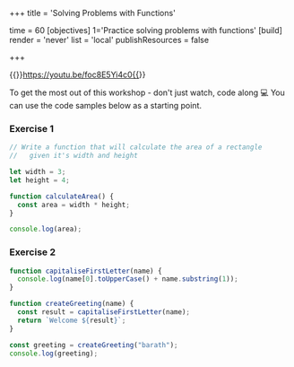 +++
title = 'Solving Problems with Functions'

time = 60
[objectives]
    1='Practice solving problems with functions'
[build]
  render = 'never'
  list = 'local'
  publishResources = false

+++

{{<youtube>}}https://youtu.be/foc8E5Yi4c0{{</youtube>}}

To get the most out of this workshop - don't just watch, code along 💻
You can use the code samples below as a starting point.

### Exercise 1

```js
// Write a function that will calculate the area of a rectangle
//   given it's width and height

let width = 3;
let height = 4;

function calculateArea() {
  const area = width * height;
}

console.log(area);
```

### Exercise 2

```js
function capitaliseFirstLetter(name) {
  console.log(name[0].toUpperCase() + name.substring(1));
}

function createGreeting(name) {
  const result = capitaliseFirstLetter(name);
  return `Welcome ${result}`;
}

const greeting = createGreeting("barath");
console.log(greeting);
```

